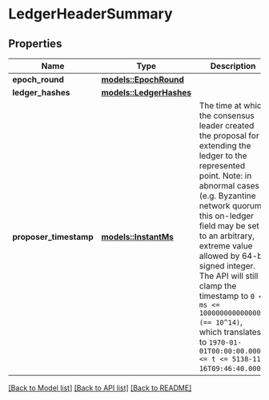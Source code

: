 # LedgerHeaderSummary

## Properties

Name | Type | Description | Notes
------------ | ------------- | ------------- | -------------
**epoch_round** | [**models::EpochRound**](EpochRound.md) |  | 
**ledger_hashes** | [**models::LedgerHashes**](LedgerHashes.md) |  | 
**proposer_timestamp** | [**models::InstantMs**](InstantMs.md) | The time at which the consensus leader created the proposal for extending the ledger to the represented point.  Note: in abnormal cases (e.g. Byzantine network quorum), this on-ledger field may be set to an arbitrary, extreme value allowed by 64-bit signed integer. The API will still clamp the timestamp to `0 <= ms <= 100000000000000 (== 10^14)`, which translates to `1970-01-01T00:00:00.000Z <= t <= 5138-11-16T09:46:40.000Z`.  | 

[[Back to Model list]](../README.md#documentation-for-models) [[Back to API list]](../README.md#documentation-for-api-endpoints) [[Back to README]](../README.md)


